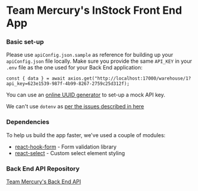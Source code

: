 # Team Mercury's InStock Front End App

### Basic set-up

Please use `apiConfig.json.sample` as reference for building up your `apiConfig.json` file locally. Make sure you provide the same `API_KEY` in your `.env` file as the one used for your Back End application:

```
const { data } = await axios.get("http://localhost:17000/warehouse/1?api_key=623e1539-987f-4b99-8267-2759c25d312f);
```

You can use an [online UUID generator](https://www.uuidgenerator.net/version4) to set-up a mock API key.

We can't use `dotenv` as [per the issues described in here](https://github.com/facebook/create-react-app/issues/11756#issuecomment-996464456)

### Dependencies

To help us build the app faster, we've used a couple of modules:

- [react-hook-form](https://react-hook-form.com/) - Form validation library
- [react-select](https://react-select.com/) - Custom select element styling

### Back End API Repository

[Team Mercury's Back End API](https://github.com/VladimirCascarade/mercury-instock-server)
